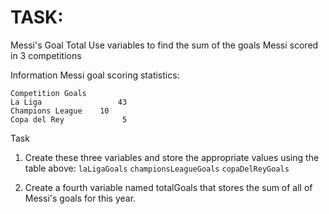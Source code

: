 # TASK:

Messi's Goal Total
Use variables to find the sum of the goals Messi scored in 3 competitions

Information
Messi goal scoring statistics:
```
Competition	Goals
La Liga	                43
Champions League	10
Copa del Rey	         5
```
Task

1. Create these three variables and store the appropriate values using the table above:
    `laLigaGoals`
    `championsLeagueGoals`
    `copaDelReyGoals`
   
2. Create a fourth variable named totalGoals that stores the sum of all of Messi's goals for this year.
